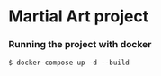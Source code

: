 # Martial Art project #

### Running the project with docker 

```
$ docker-compose up -d --build

```